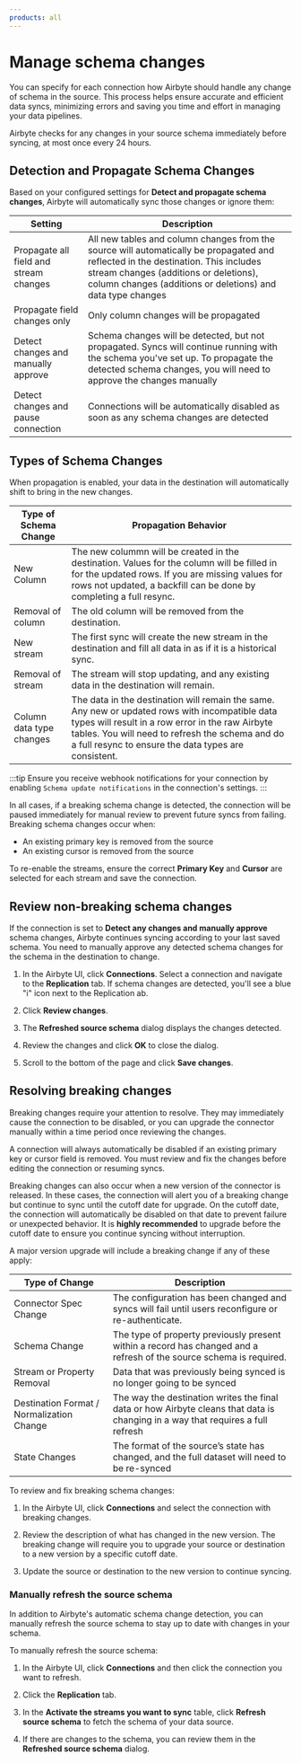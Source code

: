 ```yaml
---
products: all
---
```


# Manage schema changes

You can specify for each connection how Airbyte should handle any change of schema in the source. This process helps ensure accurate and efficient data syncs, minimizing errors and saving you time and effort in managing your data pipelines.

Airbyte checks for any changes in your source schema immediately before syncing, at most once every 24 hours.

## Detection and Propagate Schema Changes
Based on your configured settings for **Detect and propagate schema changes**, Airbyte will automatically sync those changes or ignore them: 

| Setting              | Description                                                                                                         |
|---------------------|---------------------------------------------------------------------------------------------------------------------|
| Propagate all field and stream changes | All new tables and column changes from the source will automatically be propagated and reflected in the destination. This includes stream changes (additions or deletions), column changes (additions or deletions) and data type changes
| Propagate field changes only | Only column changes will be propagated
| Detect changes and manually approve | Schema changes will be detected, but not propagated. Syncs will continue running with the schema you've set up. To propagate the detected schema changes, you will need to approve the changes manually | 
| Detect changes and pause connection | Connections will be automatically disabled as soon as any schema changes are detected |

## Types of Schema Changes
When propagation is enabled, your data in the destination will automatically shift to bring in the new changes. 

| Type of Schema Change              | Propagation Behavior                                                                                                         |
|---------------------|---------------------------------------------------------------------------------------------------------------------|
| New Column | The new colummn will be created in the destination. Values for the column will be filled in for the updated rows. If you are missing values for rows not updated, a backfill can be done by completing a full resync.
| Removal of column | The old column will be removed from the destination.
| New stream | The first sync will create the new stream in the destination and fill all data in as if it is a historical sync. | 
| Removal of stream | The stream will stop updating, and any existing data in the destination will remain. |
| Column data type changes | The data in the destination will remain the same. Any new or updated rows with incompatible data types will result in a row error in the raw Airbyte tables. You will need to refresh the schema and do a full resync to ensure the data types are consistent. 

:::tip
Ensure you receive webhook notifications for your connection by enabling `Schema update notifications` in the connection's settings.
:::

In all cases, if a breaking schema change is detected, the connection will be paused immediately for manual review to prevent future syncs from failing. Breaking schema changes occur when:
* An existing primary key is removed from the source
* An existing cursor is removed from the source

To re-enable the streams, ensure the correct **Primary Key** and **Cursor** are selected for each stream and save the connection. 

## Review non-breaking schema changes

If the connection is set to **Detect any changes and manually approve** schema changes, Airbyte continues syncing according to your last saved schema. You need to manually approve any detected schema changes for the schema in the destination to change.

1. In the Airbyte UI, click **Connections**. Select a connection and navigate to the **Replication** tab. If schema changes are detected, you'll see a blue "i" icon next to the Replication ab. 

2. Click **Review changes**.

3. The **Refreshed source schema** dialog displays the changes detected. 

4. Review the changes and click **OK** to close the dialog.

5. Scroll to the bottom of the page and click **Save changes**.

## Resolving breaking changes

Breaking changes require your attention to resolve. They may immediately cause the connection to be disabled, or you can upgrade the connector manually within a time period once reviewing the changes.

A connection will always automatically be disabled if an existing primary key or cursor field is removed. You must review and fix the changes before editing the connection or resuming syncs.

Breaking changes can also occur when a new version of the connector is released. In these cases, the connection will alert you of a breaking change but continue to sync until the cutoff date for upgrade. On the cutoff date, the connection will automatically be disabled on that date to prevent failure or unexpected behavior. It is **highly recommended** to upgrade before the cutoff date to ensure you continue syncing without interruption.

A major version upgrade will include a breaking change if any of these apply:

| Type of Change   | Description                                                                                                         |
|------------------|---------------------------------------------------------------------------------------------------------------------|
| Connector Spec Change         | The configuration has been changed and syncs will fail until users reconfigure or re-authenticate.              |
| Schema Change            | The type of property previously present within a record has changed and a refresh of the source schema is required.
| Stream or Property Removal          | Data that was previously being synced is no longer going to be synced              |
| Destination Format / Normalization Change          | The way the destination writes the final data or how Airbyte cleans that data is changing in a way that requires a full refresh                |
| State Changes          | The format of the source’s state has changed, and the full dataset will need to be re-synced                |

To review and fix breaking schema changes:
1. In the Airbyte UI, click **Connections** and select the connection with breaking changes.

2. Review the description of what has changed in the new version. The breaking change will require you to upgrade your source or destination to a new version by a specific cutoff date. 

3. Update the source or destination to the new version to continue syncing. 

### Manually refresh the source schema

In addition to Airbyte's automatic schema change detection, you can manually refresh the source schema to stay up to date with changes in your schema. 

 To manually refresh the source schema:

 1. In the Airbyte UI, click **Connections** and then click the connection you want to refresh.

 2. Click the **Replication** tab.

 3. In the **Activate the streams you want to sync** table, click **Refresh source schema** to fetch the schema of your data source.

 4. If there are changes to the schema, you can review them in the **Refreshed source schema** dialog.